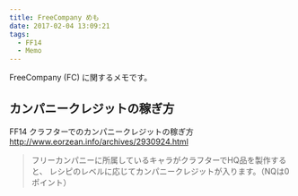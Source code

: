 ```yaml
---
title: FreeCompany めも
date: 2017-02-04 13:09:21
tags:
  - FF14
  - Memo
---
```

FreeCompany (FC) に関するメモです。


## カンパニークレジットの稼ぎ方

FF14 クラフターでのカンパニークレジットの稼ぎ方    
http://www.eorzean.info/archives/2930924.html

> フリーカンパニーに所属しているキャラがクラフターでHQ品を製作すると、
> レシピのレベルに応じてカンパニークレジットが入ります。（NQは0ポイント）
